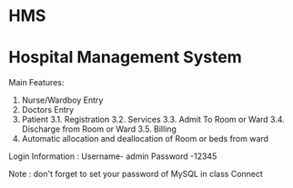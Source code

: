 HMS
===

Hospital Management System
==========================

Main Features:

1. Nurse/Wardboy Entry
2. Doctors Entry
3. Patient
3.1. Registration
3.2. Services
3.3. Admit To Room or Ward
3.4. Discharge from Room or Ward
3.5. Billing
4. Automatic allocation and deallocation of Room or beds from ward

Login Information :
Username- admin
Password -12345

Note : don't forget to set your password of MySQL in class Connect 
